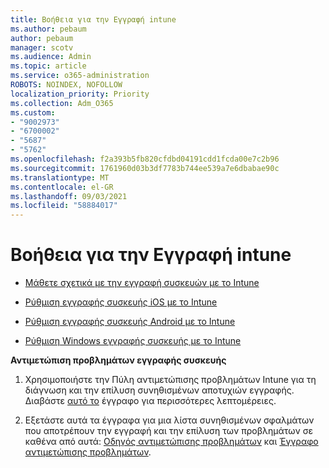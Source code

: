 ```yaml
---
title: Βοήθεια για την Εγγραφή intune
ms.author: pebaum
author: pebaum
manager: scotv
ms.audience: Admin
ms.topic: article
ms.service: o365-administration
ROBOTS: NOINDEX, NOFOLLOW
localization_priority: Priority
ms.collection: Adm_O365
ms.custom:
- "9002973"
- "6700002"
- "5687"
- "5762"
ms.openlocfilehash: f2a393b5fb820cfdbd04191cdd1fcda00e7c2b96
ms.sourcegitcommit: 1761960d03b3df7783b744ee539a7e6dbabae90c
ms.translationtype: MT
ms.contentlocale: el-GR
ms.lasthandoff: 09/03/2021
ms.locfileid: "58884017"
---
```

# <a name="help-with-intune-enrollment"></a>Βοήθεια για την Εγγραφή intune


- [Μάθετε σχετικά με την εγγραφή συσκευών με το Intune](https://docs.microsoft.com/intune/device-enrollment)

- [Ρύθμιση εγγραφής συσκευής iOS με το Intune](https://docs.microsoft.com/intune/ios-enroll)

- [Ρύθμιση εγγραφής συσκευής Android με το Intune](https://docs.microsoft.com/intune/android-enroll)

- [Ρύθμιση Windows εγγραφής συσκευής με το Intune](https://docs.microsoft.com/intune/windows-enroll)

**Αντιμετώπιση προβλημάτων εγγραφής συσκευής**

1. Χρησιμοποιήστε την Πύλη αντιμετώπισης προβλημάτων Intune για τη διάγνωση και την επίλυση συνηθισμένων αποτυχιών εγγραφής. Διαβάστε [αυτό το](https://docs.microsoft.com/intune/help-desk-operators) έγγραφο για περισσότερες λεπτομέρειες.

2. Εξετάστε αυτά τα έγγραφα για μια λίστα συνηθισμένων σφαλμάτων που αποτρέπουν την εγγραφή και την επίλυση των προβλημάτων σε καθένα από αυτά: [Οδηγός αντιμετώπισης προβλημάτων](https://support.microsoft.com/help/4469913/troubleshooting-windows-device-enrollment-problems-in-microsoft-intune) και [Έγγραφο αντιμετώπισης προβλημάτων](https://docs.microsoft.com/intune/troubleshoot-device-enrollment-in-intune).
